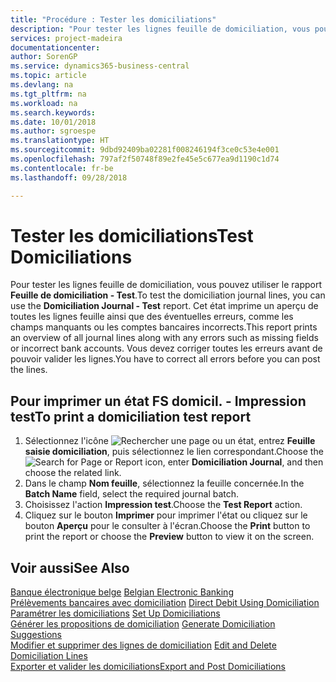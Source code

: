```yaml
---
title: "Procédure : Tester les domiciliations"
description: "Pour tester les lignes feuille de domiciliation, vous pouvez utiliser le rapport **Feuille de domiciliation - Test**. Ce rapport imprime un aperçu de toutes les lignes feuille, ainsi que des erreurs telles que des champs manquants ou des comptes bancaires incorrects."
services: project-madeira
documentationcenter: 
author: SorenGP
ms.service: dynamics365-business-central
ms.topic: article
ms.devlang: na
ms.tgt_pltfrm: na
ms.workload: na
ms.search.keywords: 
ms.date: 10/01/2018
ms.author: sgroespe
ms.translationtype: HT
ms.sourcegitcommit: 9dbd92409ba02281f008246194f3ce0c53e4e001
ms.openlocfilehash: 797af2f50748f89e2fe45e5c677ea9d1190c1d74
ms.contentlocale: fr-be
ms.lasthandoff: 09/28/2018

---
```

# <a name="test-domiciliations"></a><span data-ttu-id="6645c-104">Tester les domiciliations</span><span class="sxs-lookup"><span data-stu-id="6645c-104">Test Domiciliations</span></span>
<span data-ttu-id="6645c-105">Pour tester les lignes feuille de domiciliation, vous pouvez utiliser le rapport **Feuille de domiciliation - Test**.</span><span class="sxs-lookup"><span data-stu-id="6645c-105">To test the domiciliation journal lines, you can use the **Domiciliation Journal - Test** report.</span></span> <span data-ttu-id="6645c-106">Cet état imprime un aperçu de toutes les lignes feuille ainsi que des éventuelles erreurs, comme les champs manquants ou les comptes bancaires incorrects.</span><span class="sxs-lookup"><span data-stu-id="6645c-106">This report prints an overview of all journal lines along with any errors such as missing fields or incorrect bank accounts.</span></span> <span data-ttu-id="6645c-107">Vous devez corriger toutes les erreurs avant de pouvoir valider les lignes.</span><span class="sxs-lookup"><span data-stu-id="6645c-107">You have to correct all errors before you can post the lines.</span></span>  

## <a name="to-print-a-domiciliation-test-report"></a><span data-ttu-id="6645c-108">Pour imprimer un état FS domicil. - Impression test</span><span class="sxs-lookup"><span data-stu-id="6645c-108">To print a domiciliation test report</span></span>  

1.  <span data-ttu-id="6645c-109">Sélectionnez l'icône ![Rechercher une page ou un état](../../media/ui-search/search_small.png "icône Rechercher une page ou un état"), entrez **Feuille saisie domiciliation**, puis sélectionnez le lien correspondant.</span><span class="sxs-lookup"><span data-stu-id="6645c-109">Choose the ![Search for Page or Report](../../media/ui-search/search_small.png "Search for Page or Report icon") icon, enter **Domiciliation Journal**, and then choose the related link.</span></span>  
2.  <span data-ttu-id="6645c-110">Dans le champ **Nom feuille**, sélectionnez la feuille concernée.</span><span class="sxs-lookup"><span data-stu-id="6645c-110">In the **Batch Name** field, select the required journal batch.</span></span>  
3.  <span data-ttu-id="6645c-111">Choisissez l'action **Impression test**.</span><span class="sxs-lookup"><span data-stu-id="6645c-111">Choose the **Test Report** action.</span></span>  
4.  <span data-ttu-id="6645c-112">Cliquez sur le bouton **Imprimer** pour imprimer l'état ou cliquez sur le bouton **Aperçu** pour le consulter à l'écran.</span><span class="sxs-lookup"><span data-stu-id="6645c-112">Choose the **Print** button to print the report or choose the **Preview** button to view it on the screen.</span></span>  

## <a name="see-also"></a><span data-ttu-id="6645c-113">Voir aussi</span><span class="sxs-lookup"><span data-stu-id="6645c-113">See Also</span></span>  
 <span data-ttu-id="6645c-114">[Banque électronique belge](belgian-electronic-banking.md) </span><span class="sxs-lookup"><span data-stu-id="6645c-114">[Belgian Electronic Banking](belgian-electronic-banking.md) </span></span>  
 <span data-ttu-id="6645c-115">[Prélèvements bancaires avec domiciliation](direct-debit-using-domiciliation.md) </span><span class="sxs-lookup"><span data-stu-id="6645c-115">[Direct Debit Using Domiciliation](direct-debit-using-domiciliation.md) </span></span>  
 <span data-ttu-id="6645c-116">[Paramétrer les domiciliations](how-to-set-up-domiciliations.md) </span><span class="sxs-lookup"><span data-stu-id="6645c-116">[Set Up Domiciliations](how-to-set-up-domiciliations.md) </span></span>  
 <span data-ttu-id="6645c-117">[Générer les propositions de domiciliation](how-to-generate-domiciliation-suggestions.md) </span><span class="sxs-lookup"><span data-stu-id="6645c-117">[Generate Domiciliation Suggestions](how-to-generate-domiciliation-suggestions.md) </span></span>  
 <span data-ttu-id="6645c-118">[Modifier et supprimer des lignes de domiciliation](how-to-edit-and-delete-domiciliation-lines.md) </span><span class="sxs-lookup"><span data-stu-id="6645c-118">[Edit and Delete Domiciliation Lines](how-to-edit-and-delete-domiciliation-lines.md) </span></span>  
 [<span data-ttu-id="6645c-119">Exporter et valider les domiciliations</span><span class="sxs-lookup"><span data-stu-id="6645c-119">Export and Post Domiciliations</span></span>](how-to-export-and-post-domiciliations.md)

